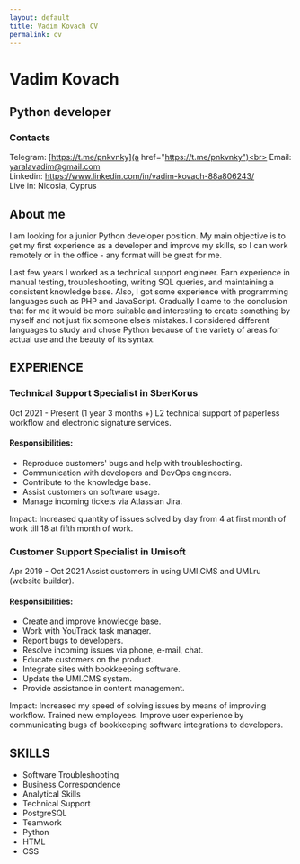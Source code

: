 ```yaml
---
layout: default
title: Vadim Kovach CV
permalink: cv
---
```

# Vadim Kovach
## Python developer

### Contacts

Telegram: [https://t.me/pnkvnky](a href="https://t.me/pnkvnky")<br>
Email: <yaralavadim@gmail.com><br>
Linkedin: <https://www.linkedin.com/in/vadim-kovach-88a806243/><br>
Live in: Nicosia, Cyprus<br>

## About me

I am looking for a junior Python developer position. My main objective is to get my first experience as a developer and improve my skills, so I can work remotely or in the office - any format will be great for me.

Last few years I worked as a technical support engineer. Earn experience in manual testing, troubleshooting, writing SQL queries, and maintaining a consistent knowledge base. Also, I got some experience with programming languages such as PHP and JavaScript. Gradually I came to the conclusion that for me it would be more suitable and interesting to create something by myself and not just fix someone else’s mistakes. I considered different languages to study and chose Python because of the variety of areas for actual use and the beauty of its syntax.

## EXPERIENCE

### Technical Support Specialist in SberKorus
Oct 2021 - Present (1 year 3 months +)
L2 technical support of paperless workflow and electronic signature services. 
#### Responsibilities:

- Reproduce customers' bugs and help with troubleshooting.
- Communication with developers and DevOps engineers.
- Contribute to the knowledge base.
- Assist customers on software usage.
- Manage incoming tickets via Atlassian Jira.
 
Impact: Increased quantity of issues solved by day from 4 at first month of work till 18 at fifth month of work.</p>


### Customer Support Specialist in Umisoft

Apr 2019 - Oct 2021
Assist customers in using UMI.CMS and UMI.ru (website builder).

#### Responsibilities:

- Create and improve knowledge base.
- Work with YouTrack task manager.
- Report bugs to developers.
- Resolve incoming issues via phone, e-mail, chat.
- Educate customers on the product.
- Integrate sites with bookkeeping software.
- Update the UMI.CMS system.
- Provide assistance in content management.
    
Impact: Increased my speed of solving issues by means of improving workflow. Trained new employees. Improve user experience by communicating bugs of bookkeeping software integrations to developers.

## SKILLS

- Software Troubleshooting
- Business Correspondence
- Analytical Skills
- Technical Support
- PostgreSQL 
- Teamwork 
- Python
- HTML
- CSS
